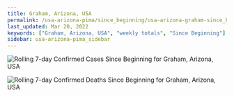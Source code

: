 ```yaml
---
title: Graham, Arizona, USA
permalink: /usa-arizona-pima/since_beginning/usa-arizona-graham-since_beginning.html
last_updated: Mar 20, 2022
keywords: ["Graham, Arizona, USA", "weekly totals", "Since Beginning"]
sidebar: usa-arizona-pima_sidebar
---
```


![Rolling 7-day Confirmed Cases Since Beginning for Graham, Arizona, USA](/covid_tracker/images/graphs/usa-arizona-graham-rolling_7_days_confirmed-since_beginning_graph.png)

![Rolling 7-day Confirmed Deaths Since Beginning for Graham, Arizona, USA](/covid_tracker/images/graphs/usa-arizona-graham-rolling_7_days_deaths-since_beginning_graph.png)
